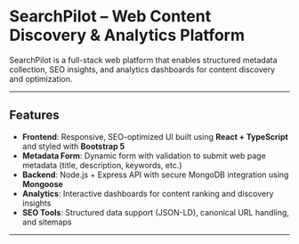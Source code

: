 # SearchPilot – Web Content Discovery & Analytics Platform

SearchPilot is a full-stack web platform that enables structured metadata collection, SEO insights, and analytics dashboards for content discovery and optimization.

---

## Features

- **Frontend**: Responsive, SEO-optimized UI built using **React + TypeScript** and styled with **Bootstrap 5**
- **Metadata Form**: Dynamic form with validation to submit web page metadata (title, description, keywords, etc.)
- **Backend**: Node.js + Express API with secure MongoDB integration using **Mongoose**
- **Analytics**: Interactive dashboards for content ranking and discovery insights
- **SEO Tools**: Structured data support (JSON-LD), canonical URL handling, and sitemaps

---
